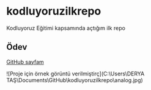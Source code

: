 # kodluyoruzilkrepo
Kodluyoruz Eğitimi kapsamında açtığım ilk repo
## Ödev
[GitHub sayfam](https://github.com/deryatas "GitHub Sayfam")

![Proje için örnek görüntü verilmiştirç](C:\Users\DERYA TAŞ\Documents\GitHub\kodluyoruzilkrepo\analog.jpg)



